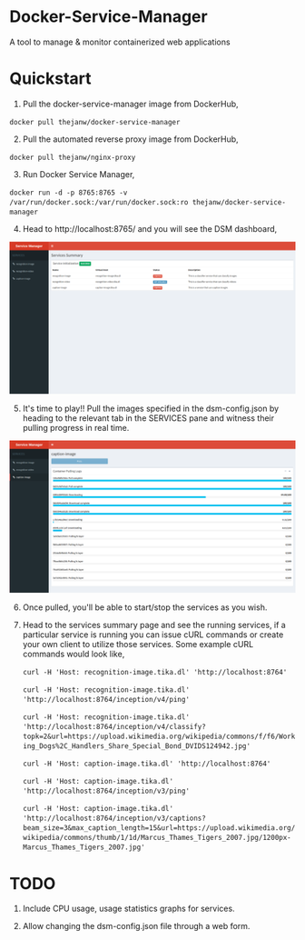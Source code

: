 # Docker-Service-Manager
A tool to manage &amp; monitor containerized web applications

# Quickstart
1. Pull the docker-service-manager image from DockerHub,

`docker pull thejanw/docker-service-manager`

2. Pull the automated reverse proxy image from DockerHub,

`docker pull thejanw/nginx-proxy`

3. Run Docker Service Manager,

`docker run -d -p 8765:8765 -v /var/run/docker.sock:/var/run/docker.sock:ro thejanw/docker-service-manager`

4. Head to http://localhost:8765/ and you will see the DSM dashboard,

![alt text](https://raw.githubusercontent.com/ThejanW/Docker-Service-Manager/master/imgs/dsm_services_summary.png)

5. It's time to play!! Pull the images specified in the dsm-config.json by heading to the relevant tab in the 
SERVICES pane and witness their pulling progress in real time. 

![alt text](https://raw.githubusercontent.com/ThejanW/Docker-Service-Manager/master/imgs/dsm_pulling_logs.png)

6. Once pulled, you'll be able to start/stop the services as you wish.

7. Head to the services summary page and see the running services, 
if a particular service is running you can issue cURL commands or create your own client to utilize those services.
Some example cURL commands would look like,

    `curl -H 'Host: recognition-image.tika.dl' 'http://localhost:8764'`
    
    `curl -H 'Host: recognition-image.tika.dl' 'http://localhost:8764/inception/v4/ping'`
    
    `curl -H 'Host: recognition-image.tika.dl' 'http://localhost:8764/inception/v4/classify?topk=2&url=https://upload.wikimedia.org/wikipedia/commons/f/f6/Working_Dogs%2C_Handlers_Share_Special_Bond_DVIDS124942.jpg'`
    
    `curl -H 'Host: caption-image.tika.dl' 'http://localhost:8764'`
    
    `curl -H 'Host: caption-image.tika.dl' 'http://localhost:8764/inception/v3/ping'`
    
    `curl -H 'Host: caption-image.tika.dl' 'http://localhost:8764/inception/v3/captions?beam_size=3&max_caption_length=15&url=https://upload.wikimedia.org/wikipedia/commons/thumb/1/1d/Marcus_Thames_Tigers_2007.jpg/1200px-Marcus_Thames_Tigers_2007.jpg'`

# TODO

1. Include CPU usage, usage statistics graphs for services.

2. Allow changing the dsm-config.json file through a web form.
